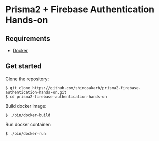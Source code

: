 # Prisma2 + Firebase Authentication Hands-on

## Requirements
- [Docker](https://docs.docker.com/install/)

## Get started
Clone the repository:

```
$ git clone https://github.com/shinosakarb/prisma2-firebase-authentication-hands-on.git
$ cd prisma2-firebase-authentication-hands-on
```

Build docker image:

```
$ ./bin/docker-build
```

Run docker container:

```
$ ./bin/docker-run
```
